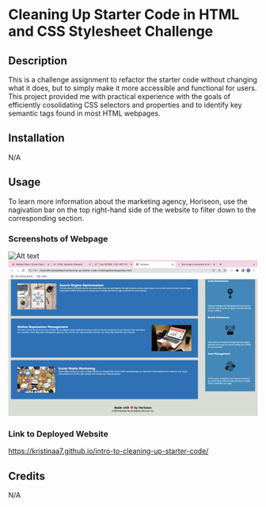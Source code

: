 # Cleaning Up Starter Code in HTML and CSS Stylesheet Challenge

## Description

This is a challenge assignment to refactor the starter code without changing what it does, but to simply make it more accessible and functional for users. This project provided me with practical experience with the goals of efficiently cosolidating CSS selectors and properties and to identify key semantic tags found in most HTML webpages.

## Installation
N/A

## Usage
To learn more information about the marketing agency, Horiseon, use the nagivation bar on the top right-hand side of the website to filter down to the corresponding section.

### Screenshots of Webpage
![Alt text](assets/images/pic1.png "Horiseon webpage")
![Alt text](assets/images/pic2.png "Horiseon web page")

### Link to Deployed Website
https://kristinaa7.github.io/intro-to-cleaning-up-starter-code/

## Credits
N/A
